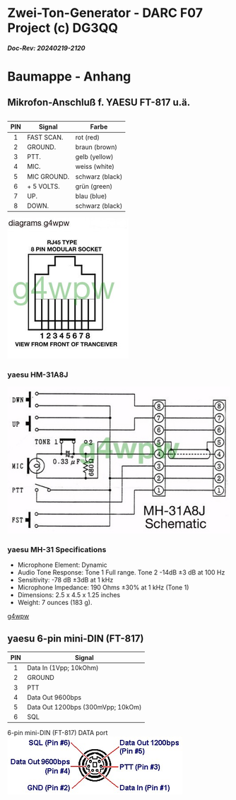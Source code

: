 # Zwei-Ton-Generator - DARC F07 Project (c) DG3QQ

#####  Doc-Rev: 20240219-2120

#  Baumappe - Anhang

## Mikrofon-Anschluß f. YAESU FT-817 u.ä.

## 
| PIN   | Signal      | Farbe           |
| :---: | ----------- | --------------- |
| 1     | FAST SCAN.  | rot (red)       |
| 2     | GROUND.     | braun (brown)   |
| 3     | PTT.        | gelb (yellow)   |
| 4     | MIC.        | weiss (white)   |
| 5     | MIC GROUND. | schwarz (black) |
| 6     | + 5 VOLTS.  | grün (green)    |
| 7     | UP.         | blau (blue)     |
| 8     | DOWN.       | schwarz (black) |    

![RJ45](8pinmod2.jpg)    

### yaesu HM-31A8J
![MH31 schematic ](mh31schem.jpg)


### yaesu MH-31 Specifications
+ Microphone Element: Dynamic
+ Audio Tone Response: Tone 1 Full range. Tone 2 -14dB ±3 dB at 100 Hz
+ Sensitivity: -78 dB ±3dB at 1 kHz
+ Microphone Impedance: 190 Ohms ±30% at 1 kHz (Tone 1)
+ Dimensions: 2.5 x 4.5 x 1.25 inches
+ Weight: 7 ounces (183 g). 

[g4wpw](https://www.qsl.net/g4wpw/date.html)


## yaesu 6-pin mini-DIN (FT-817)
| PIN  | Signal |
| :---: | --- |
| 1 | Data In (1Vpp; 10kOhm)|
| 2 | GROUND |
| 3 | PTT |
| 4 | Data Out 9600bps |
| 5 | Data Out 1200bps (300mVpp; 10kOm)|
| 6 | SQL |

6-pin mini-DIN (FT-817) DATA port ![DATA port](ft817dp.jpg) 



